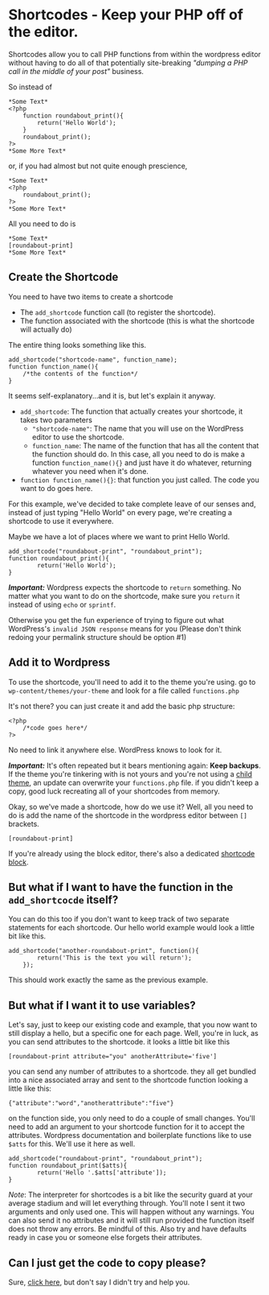# Shortcodes - Keep your PHP off of the editor.

Shortcodes allow you to call PHP functions from within the wordpress editor without having to do all of that potentially site-breaking *"dumping a PHP call in the middle of your post"* business.

So instead of


```
*Some Text*
<?php
    function roundabout_print(){
        return('Hello World');
    }
    roundabout_print();
?>
*Some More Text*
```

or, if you had almost but not quite enough prescience,

~~~
*Some Text*
<?php
    roundabout_print();
?>
*Some More Text*
~~~

All you need to do is 

```
*Some Text*
[roundabout-print]
*Some More Text*
```
## Create the Shortcode

You need to have two items to create a shortcode
- The `add_shortcode` function call (to register the shortcode).
- The function associated with the shortcode (this is what the shortcode will actually do)

The entire thing looks something like this.

```
add_shortcode("shortcode-name", function_name);
function function_name(){
    /*the contents of the function*/
}
```
It seems self-explanatory...and it is, but let's explain it anyway.

- `add_shortcode`: The function that actually creates your shortcode, it takes two parameters
    - `"shortcode-name"`: The name that you will use on the WordPress editor to use the shortcode.
    - `function_name`: The name of the function that has all the content that the function should do.
In this case, all you need to do is make a function `function_name(){}` and just have it do whatever, returning whatever you need when it's done.
- `function function_name(){}`: that function you just called. The code you want to do goes here.

For this example, we've decided to take complete leave of our senses and, instead of just typing "Hello World" on every page, we're creating a shortcode to use it everywhere.

Maybe we have a lot of places where we want to print Hello World.
```
add_shortcode("roundabout-print", "roundabout_print");
function roundabout_print(){
        return('Hello World');
}
```
***Important:*** Wordpress expects the shortcode to `return` something. No matter what you want to do on the shortcode, make sure you `return` it instead of using `echo` or `sprintf`. 

Otherwise you get the fun experience of trying to figure out what WordPress's `invalid JSON response` means for you (Please don't think redoing your permalink structure should be option #1)
## Add it to Wordpress

To use the shortcode, you'll need to add it to the theme you're using. go to `wp-content/themes/your-theme` and look for a file called `functions.php`

It's not there? you can just create it and add the basic php structure:

```
<?php
    /*code goes here*/
?>
```
No need to link it anywhere else. WordPress knows to look for it.

***Important:*** It's often repeated but it bears mentioning again: **Keep backups**. If the theme you're tinkering with is not yours and you're not using a [child theme](https://developer.wordpress.org/themes/advanced-topics/child-themes/), an update can overwrite your `functions.php` file. if you didn't keep a copy, good luck recreating all of your shortcodes from memory.


Okay, so we've made a shortcode, how do we use it? Well, all you need to do is add the name of the shortcode in the wordpress editor between `[]` brackets. 

`[roundabout-print]`

If you're already using the block editor, there's also a dedicated [shortcode block](https://wordpress.com/support/wordpress-editor/blocks/shortcode-block/).

## But what if I want to have the function in the `add_shortcocde` itself?

You can do this too if you don't want to keep track of two separate statements for each shortcode. Our hello world example would look a little bit like this.

```
add_shortcode("another-roundabout-print", function(){
        return('This is the text you will return');
    });
```

This should work exactly the same as the previous example.

## But what if I want it to use variables?

Let's say, just to keep our existing code and example, that you now want to still display a hello, but a specific one for each page. Well, you're in luck, as you can send attributes to the shortcode. it looks a little bit like this

`[roundabout-print attribute="you" anotherAttribute='five']`

you can send any number of attributes to a shortcode. they all get bundled into a nice associated array and sent to the shortcode function looking a little like this:

`{"attribute":"word","anotherattribute":"five"} `

on the function side, you only need to do a couple of small changes. You'll need to add an argument to your shortcode function for it to accept the attributes. Wordpress documentation and boilerplate functions like to use `$atts` for this. We'll use it here as well.

```
add_shortcode("roundabout-print", "roundabout_print");
function roundabout_print($atts){
        return('Hello '.$atts['attribute']);
}
```



*Note*: The interpreter for shortcodes is a bit like the security guard at your average stadium and will let everything through. You'll note I sent it two arguments and only used one. This will happen without any warnings. You can also send it no attributes and it will still run provided the function itself does not throw any errors. Be mindful of this. Also try and have defaults ready in case you or someone else forgets their attributes.

## Can I just get the code to copy please?
Sure, [click here](shortcode_example.php), but don't say I didn't try and help you. 